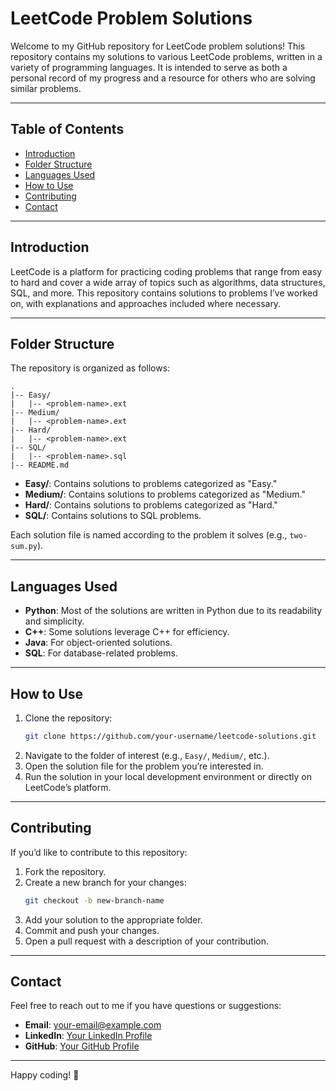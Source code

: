 # LeetCode Problem Solutions

Welcome to my GitHub repository for LeetCode problem solutions! This repository contains my solutions to various LeetCode problems, written in a variety of programming languages. It is intended to serve as both a personal record of my progress and a resource for others who are solving similar problems.

---

## Table of Contents

- [Introduction](#introduction)
- [Folder Structure](#folder-structure)
- [Languages Used](#languages-used)
- [How to Use](#how-to-use)
- [Contributing](#contributing)
- [Contact](#contact)

---

## Introduction

LeetCode is a platform for practicing coding problems that range from easy to hard and cover a wide array of topics such as algorithms, data structures, SQL, and more. This repository contains solutions to problems I’ve worked on, with explanations and approaches included where necessary.

---

## Folder Structure

The repository is organized as follows:

```
.
|-- Easy/
|   |-- <problem-name>.ext
|-- Medium/
|   |-- <problem-name>.ext
|-- Hard/
|   |-- <problem-name>.ext
|-- SQL/
|   |-- <problem-name>.sql
|-- README.md
```

- **Easy/**: Contains solutions to problems categorized as "Easy."
- **Medium/**: Contains solutions to problems categorized as "Medium."
- **Hard/**: Contains solutions to problems categorized as "Hard."
- **SQL/**: Contains solutions to SQL problems.

Each solution file is named according to the problem it solves (e.g., `two-sum.py`).

---

## Languages Used

- **Python**: Most of the solutions are written in Python due to its readability and simplicity.
- **C++**: Some solutions leverage C++ for efficiency.
- **Java**: For object-oriented solutions.
- **SQL**: For database-related problems.

---

## How to Use

1. Clone the repository:
   ```bash
   git clone https://github.com/your-username/leetcode-solutions.git
   ```
2. Navigate to the folder of interest (e.g., `Easy/`, `Medium/`, etc.).
3. Open the solution file for the problem you’re interested in.
4. Run the solution in your local development environment or directly on LeetCode’s platform.

---

## Contributing

If you’d like to contribute to this repository:

1. Fork the repository.
2. Create a new branch for your changes:
   ```bash
   git checkout -b new-branch-name
   ```
3. Add your solution to the appropriate folder.
4. Commit and push your changes.
5. Open a pull request with a description of your contribution.

---

## Contact

Feel free to reach out to me if you have questions or suggestions:

- **Email**: your-email@example.com
- **LinkedIn**: [Your LinkedIn Profile](https://linkedin.com/in/your-profile)
- **GitHub**: [Your GitHub Profile](https://github.com/your-username)

---

Happy coding! :rocket:

